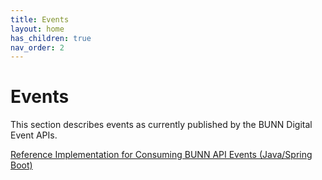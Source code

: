```yaml
---
title: Events
layout: home
has_children: true
nav_order: 2
---
```


# Events

This section describes events as currently published by the BUNN Digital Event APIs.

[Reference Implementation for Consuming BUNN API Events (Java/Spring Boot)](https://github.com/BUNN-Digital/Event-Consumer-Reference-Implementation-Java)

